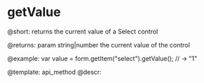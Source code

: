 getValue
=============

@short: returns the current value of a Select control


@returns:
param   string|number     the current value of the control

@example:
var value = form.getItem("select").getValue();
// -> "1"



@template: api_method
@descr:


